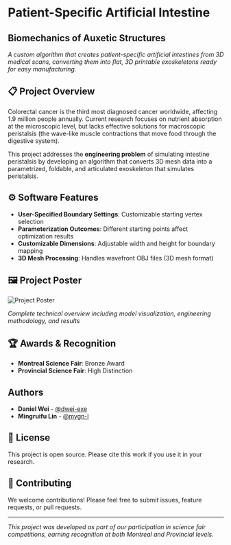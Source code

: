 # Patient-Specific Artificial Intestine
## Biomechanics of Auxetic Structures

*A custom algorithm that creates patient-specific artificial intestines from 3D medical scans, converting them into flat, 3D printable exoskeletons ready for easy manufacturing.*

## 📋 Project Overview

Colorectal cancer is the third most diagnosed cancer worldwide, affecting 1.9 million people annually. Current research focuses on nutrient absorption at the microscopic level, but lacks effective solutions for macroscopic peristalsis (the wave-like muscle contractions that move food through the digestive system).

This project addresses the **engineering problem** of simulating intestine peristalsis by developing an algorithm that converts 3D mesh data into a parametrized, foldable, and articulated exoskeleton that simulates peristalsis.

## ⚙️ Software Features

- **User-Specified Boundary Settings**: Customizable starting vertex selection
- **Parameterization Outcomes**: Different starting points affect optimization results  
- **Customizable Dimensions**: Adjustable width and height for boundary mapping
- **3D Mesh Processing**: Handles wavefront OBJ files (3D mesh format)

## 🖼️ Project Poster

![Project Poster](auxetic_intestine_poster.png)

*Complete technical overview including model visualization, engineering methodology, and results*

## 🏆 Awards & Recognition

- **Montreal Science Fair**: Bronze Award
- **Provincial Science Fair**: High Distinction

## Authors

- **Daniel Wei** - [@dwei-exe](https://github.com/dwei-exe)
- **Mingruifu Lin** - [@mygn-l](https://github.com/mygn-l)

## 📄 License

This project is open source. Please cite this work if you use it in your research.

## 🤝 Contributing

We welcome contributions! Please feel free to submit issues, feature requests, or pull requests.

---

*This project was developed as part of our participation in science fair competitions, earning recognition at both Montreal and Provincial levels.*
